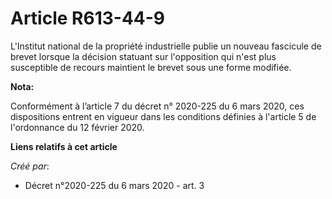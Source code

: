 # Article R613-44-9

L'Institut national de la propriété industrielle publie un nouveau fascicule de brevet lorsque la décision statuant sur
l'opposition qui n'est plus susceptible de recours maintient le brevet sous une forme modifiée.

**Nota:**

Conformément à l’article 7 du décret n° 2020-225 du 6 mars 2020, ces dispositions entrent en vigueur dans les conditions
définies à l'article 5 de l'ordonnance du 12 février 2020.

**Liens relatifs à cet article**

_Créé par_:

  - Décret n°2020-225 du 6 mars 2020 - art. 3
